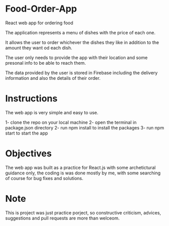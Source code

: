 # Food-Order-App

React web app for ordering food

The application represents a menu of dishes with the price of each one.

It allows the user to order whichever the dishes they like in addition to the amount they want od each dish.

The user only needs to provide the app with their location and some presonal info to be able to reach them.

The data provided by the user is stored in Firebase including the delivery information and also the details of their order.

# Instructions

The web app is very simple and easy to use.

1- clone the repo on your local machine
2- open the terminal in package.json directory
2- run npm install to install the packages
3- run npm start to start the app

# Objectives

The web app was built as a practice for React.js with some archetictural guidance only, the coding is was done mostly by me, with some searching of course for bug fixes and solutions.

# Note

This is project was just practice porject, so constructive criticism, advices, suggestions
and pull requests are more than welceom.

